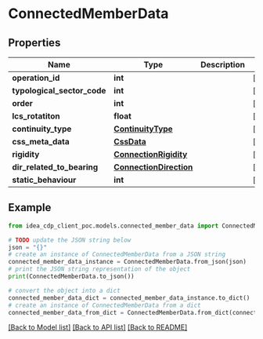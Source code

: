 # ConnectedMemberData


## Properties

Name | Type | Description | Notes
------------ | ------------- | ------------- | -------------
**operation_id** | **int** |  | [optional] 
**typological_sector_code** | **int** |  | [optional] 
**order** | **int** |  | [optional] 
**lcs_rotatiton** | **float** |  | [optional] 
**continuity_type** | [**ContinuityType**](ContinuityType.md) |  | [optional] 
**css_meta_data** | [**CssData**](CssData.md) |  | [optional] 
**rigidity** | [**ConnectionRigidity**](ConnectionRigidity.md) |  | [optional] 
**dir_related_to_bearing** | [**ConnectionDirection**](ConnectionDirection.md) |  | [optional] 
**static_behaviour** | **int** |  | [optional] 

## Example

```python
from idea_cdp_client_poc.models.connected_member_data import ConnectedMemberData

# TODO update the JSON string below
json = "{}"
# create an instance of ConnectedMemberData from a JSON string
connected_member_data_instance = ConnectedMemberData.from_json(json)
# print the JSON string representation of the object
print(ConnectedMemberData.to_json())

# convert the object into a dict
connected_member_data_dict = connected_member_data_instance.to_dict()
# create an instance of ConnectedMemberData from a dict
connected_member_data_from_dict = ConnectedMemberData.from_dict(connected_member_data_dict)
```
[[Back to Model list]](../README.md#documentation-for-models) [[Back to API list]](../README.md#documentation-for-api-endpoints) [[Back to README]](../README.md)


